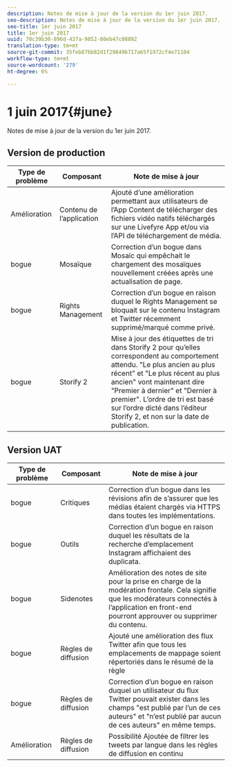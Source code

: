 ```yaml
---
description: Notes de mise à jour de la version du 1er juin 2017.
seo-description: Notes de mise à jour de la version du 1er juin 2017.
seo-title: 1er juin 2017
title: 1er juin 2017
uuid: 70c39b30-896d-437a-9852-80eb47c08892
translation-type: tm+mt
source-git-commit: 35feb87bb82d1f298496717a65f1972cf4e71104
workflow-type: tm+mt
source-wordcount: '279'
ht-degree: 6%

---
```



# 1 juin 2017{#june}

Notes de mise à jour de la version du 1er juin 2017.

## Version de production

| **Type de problème** | **Composant** | **Note de mise à jour** |
|---|---|---|
| Amélioration | Contenu de l’application | Ajouté d’une amélioration permettant aux utilisateurs de l’App Content de télécharger des fichiers vidéo natifs téléchargés sur une Livefyre App et/ou via l’API de téléchargement de média. |
| bogue | Mosaïque | Correction d’un bogue dans Mosaic qui empêchait le chargement des mosaïques nouvellement créées après une actualisation de page. |
| bogue | Rights Management | Correction d’un bogue en raison duquel le Rights Management se bloquait sur le contenu Instagram et Twitter récemment supprimé/marqué comme privé. |
| bogue | Storify 2 | Mise à jour des étiquettes de tri dans Storify 2 pour qu’elles correspondent au comportement attendu. &quot;Le plus ancien au plus récent&quot; et &quot;Le plus récent au plus ancien&quot; vont maintenant dire &quot;Premier à dernier&quot; et &quot;Dernier à premier&quot;. L’ordre de tri est basé sur l’ordre dicté dans l’éditeur Storify 2, et non sur la date de publication. |

## Version UAT

| **Type de problème** | **Composant** | **Note de mise à jour** |
|---|---|---|
| bogue | Critiques | Correction d’un bogue dans les révisions afin de s’assurer que les médias étaient chargés via HTTPS dans toutes les implémentations. |
| bogue | Outils | Correction d’un bogue en raison duquel les résultats de la recherche d’emplacement Instagram affichaient des duplicata. |
| bogue | Sidenotes | Amélioration des notes de site pour la prise en charge de la modération frontale. Cela signifie que les modérateurs connectés à l’application en front-end pourront approuver ou supprimer du contenu. |
| bogue | Règles de diffusion | Ajouté une amélioration des flux Twitter afin que tous les emplacements de mappage soient répertoriés dans le résumé de la règle |
| bogue | Règles de diffusion | Correction d’un bogue en raison duquel un utilisateur du flux Twitter pouvait exister dans les champs &quot;est publié par l’un de ces auteurs&quot; et &quot;n’est publié par aucun de ces auteurs&quot; en même temps. |
| Amélioration | Règles de diffusion | Possibilité Ajoutée de filtrer les tweets par langue dans les règles de diffusion en continu |

